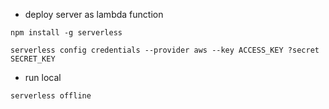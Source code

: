 * deploy server as lambda function

`npm install -g serverless`

`serverless config credentials --provider aws --key ACCESS_KEY ?secret SECRET_KEY`

* run local 

`serverless offline`